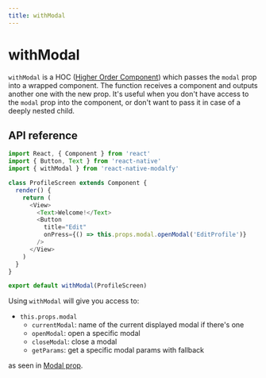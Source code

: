 ```yaml
---
title: withModal
---
```


# withModal

`withModal` is a HOC \([Higher Order Component](https://reactjs.org/docs/higher-order-components.html)\) which passes the `modal` prop into a wrapped component. The function receives a component and outputs another one with the new prop. It's useful when you don't have access to the `modal` prop into the component, or don't want to pass it in case of a deeply nested child.

## API reference

```javascript
import React, { Component } from 'react'
import { Button, Text } from 'react-native'
import { withModal } from 'react-native-modalfy'

class ProfileScreen extends Component {
  render() {
    return (
      <View>
        <Text>Welcome!</Text>
        <Button
          title="Edit"
          onPress={() => this.props.modal.openModal('EditProfile')}
        />
      </View>
    )
  }
}

export default withModal(ProfileScreen)
```

Using `withModal` will give you access to:

* `this.props.modal`
  * `currentModal`: name of the current displayed modal if there's one
  * `openModal`: open a specific modal
  * `closeModal`: close a modal
  * `getParams`: get a specific modal params with fallback

as seen in [Modal prop](modal-prop.md#api-reference).

